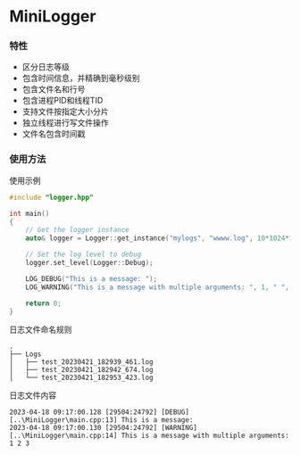 # MiniLogger

### 特性
- 区分日志等级
- 包含时间信息，并精确到毫秒级别
- 包含文件名和行号
- 包含进程PID和线程TID
- 支持文件按指定大小分片
- 独立线程进行写文件操作
- 文件名包含时间戳

### 使用方法

使用示例
```` cpp
#include "logger.hpp"

int main()
{
    // Get the logger instance
    auto& logger = Logger::get_instance("mylogs", "wwww.log", 10*1024*1024);

    // Set the log level to debug
    logger.set_level(Logger::Debug);

    LOG_DEBUG("This is a message: ");
    LOG_WARNING("This is a message with multiple arguments: ", 1, " ", 2.0, " ", '3');

    return 0;
}
````

日志文件命名规则
````
.
├── Logs
│   ├── test_20230421_182939_461.log
│   ├── test_20230421_182942_674.log
│   └── test_20230421_182953_423.log
````

日志文件内容
````
2023-04-18 09:17:00.128 [29504:24792] [DEBUG] [..\MiniLogger\main.cpp:13] This is a message: 
2023-04-18 09:17:00.130 [29504:24792] [WARNING] [..\MiniLogger\main.cpp:14] This is a message with multiple arguments: 1 2 3

````